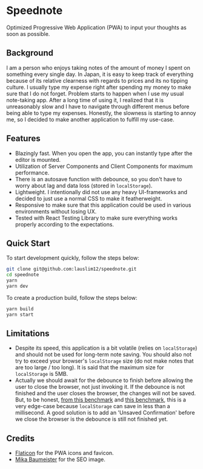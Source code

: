 # Speednote

Optimized Progressive Web Application (PWA) to input your thoughts as soon as possible.

## Background

I am a person who enjoys taking notes of the amount of money I spent on something every single day. In Japan, it is easy to keep track of everything because of its relative clearness with regards to prices and its no tipping culture. I usually type my expense right after spending my money to make sure that I do not forget. Problem starts to happen when I use my usual note-taking app. After a long time of using it, I realized that it is unreasonably slow and I have to navigate through different menus before being able to type my expenses. Honestly, the slowness is starting to annoy me, so I decided to make another application to fulfill my use-case.

## Features

- Blazingly fast. When you open the app, you can instantly type after the editor is mounted.
- Utilization of Server Components and Client Components for maximum performance.
- There is an autosave function with debounce, so you don't have to worry about lag and data loss (stored in `localStorage`).
- Lightweight. I intentionally did not use any heavy UI-frameworks and decided to just use a normal CSS to make it featherweight.
- Responsive to make sure that this application could be used in various environments without losing UX.
- Tested with React Testing Library to make sure everything works properly according to the expectations.

## Quick Start

To start development quickly, follow the steps below:

```bash
git clone git@github.com:lauslim12/speednote.git
cd speednote
yarn
yarn dev
```

To create a production build, follow the steps below:

```bash
yarn build
yarn start
```

## Limitations

- Despite its speed, this application is a bit volatile (relies on `localStorage`) and should not be used for long-term note saving. You should also not try to exceed your browser's `localStorage` size (do not make notes that are too large / too long). It is said that the maximum size for `localStorage` is 5MB.
- Actually we should await for the debounce to finish before allowing the user to close the browser, not just invoking it. If the debounce is not finished and the user closes the browser, the changes will not be saved. But, to be honest, [from this benchmark](https://stackoverflow.com/a/46779140/13980107) and [this benchmark](https://gomakethings.com/how-fast-is-vanilla-js-localstorage/), this is a very edge-case because `localStorage` can save in less than a millisecond. A good solution is to add an 'Unsaved Confirmation' before we close the browser is the debounce is still not finished yet.

## Credits

- [Flaticon](https://www.flaticon.com/free-icons/sticky-notes) for the PWA icons and favicon.
- [Mika Baumeister](https://unsplash.com/photos/LaqL8nxiacc) for the SEO image.
